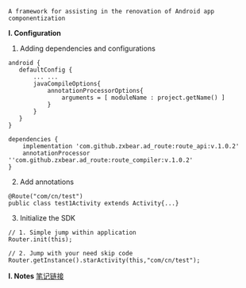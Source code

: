```
A framework for assisting in the renovation of Android app componentization
```

**I. Configuration**
1. Adding dependencies and configurations
```
android {
   defaultConfig {
       ... ...
       javaCompileOptions{
           annotationProcessorOptions{
               arguments = [ moduleName : project.getName() ]
           }
       }
   }     
}

dependencies {
    implementation 'com.github.zxbear.ad_route:route_api:v.1.0.2'
    annotationProcessor ''com.github.zxbear.ad_route:route_compiler:v.1.0.2'
}
```
2. Add annotations
```
@Route("com/cn/test")
public class test1Activity extends Activity{...}
```
3. Initialize the SDK
```
// 1. Simple jump within application
Router.init(this);

// 2. Jump with your need skip code
Router.getInstance().starActivity(this,"com/cn/test");
```

**I. Notes**
[笔记链接](http://note.youdao.com/noteshare?id=97991a678d2862557ef388622a8e52e5&sub=1F6043489AC14F13A82967CB88935E77)

